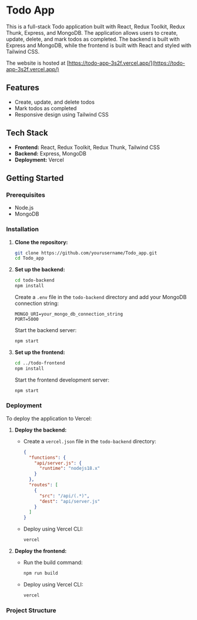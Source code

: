 # Todo App

This is a full-stack Todo application built with React, Redux Toolkit, Redux Thunk, Express, and MongoDB. The application allows users to create, update, delete, and mark todos as completed. The backend is built with Express and MongoDB, while the frontend is built with React and styled with Tailwind CSS.

The website is hosted at [https://todo-app-3s2f.vercel.app/](https://todo-app-3s2f.vercel.app/)

## Features

- Create, update, and delete todos
- Mark todos as completed
- Responsive design using Tailwind CSS

## Tech Stack

- **Frontend:** React, Redux Toolkit, Redux Thunk, Tailwind CSS
- **Backend:** Express, MongoDB
- **Deployment:** Vercel

## Getting Started

### Prerequisites

- Node.js
- MongoDB

### Installation

1. **Clone the repository:**
    ```sh
    git clone https://github.com/yourusername/Todo_app.git
    cd Todo_app
    ```

2. **Set up the backend:**
    ```sh
    cd todo-backend
    npm install
    ```

    Create a `.env` file in the `todo-backend` directory and add your MongoDB connection string:
    ```env
    MONGO_URI=your_mongo_db_connection_string
    PORT=5000
    ```

    Start the backend server:
    ```sh
    npm start
    ```

3. **Set up the frontend:**
    ```sh
    cd ../todo-frontend
    npm install
    ```

    Start the frontend development server:
    ```sh
    npm start
    ```

### Deployment

To deploy the application to Vercel:

1. **Deploy the backend:**
    - Create a `vercel.json` file in the `todo-backend` directory:
      ```json
      {
        "functions": {
          "api/server.js": {
            "runtime": "nodejs18.x"
          }
        },
        "routes": [
          {
            "src": "/api/(.*)",
            "dest": "api/server.js"
          }
        ]
      }
      ```

    - Deploy using Vercel CLI:
      ```sh
      vercel
      ```

2. **Deploy the frontend:**
    - Run the build command:
      ```sh
      npm run build
      ```
    - Deploy using Vercel CLI:
      ```sh
      vercel
      ```

### Project Structure

